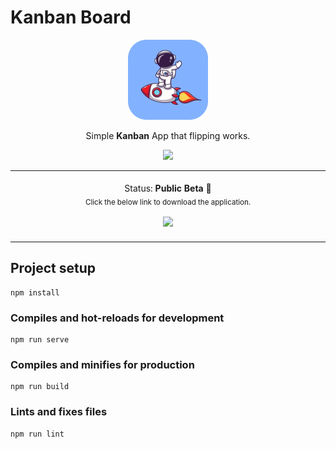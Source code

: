 # Kanban Board

<p align="center">
<img src="./build/icons/128x128.png" alt="icon" />
</p>

<p align="center">Simple <b>Kanban</b> App that flipping works.</p>

<p align="center">
    <img src="https://img.shields.io/badge/Release-v1.0-orange?style=flat-square"/>
</p>

<p align="center">
<table>
<tbody>
<td align="center">
<img width="2000" height="0"><br>
Status: <b>Public Beta 🎉</b><br>
<sub> Click the below link to download the application.</sub><br>
<img width="1000" height="0"><br>
  <a href="https://github.com/Rubanthilak/kanban-board/releases/download/v1.0/Kanban.Board.Setup.1.0.0.exe">
    <img src="https://img.shields.io/badge/-Download-green?style=for-the-badge"/>
    </a>
<img width="2000" height="0"><br>
</td>
</tbody>
</table>

</p>

<div style="text-align:center;">
  
</div>

## Project setup

```
npm install
```

### Compiles and hot-reloads for development

```
npm run serve
```

### Compiles and minifies for production

```
npm run build
```

### Lints and fixes files

```
npm run lint
```
